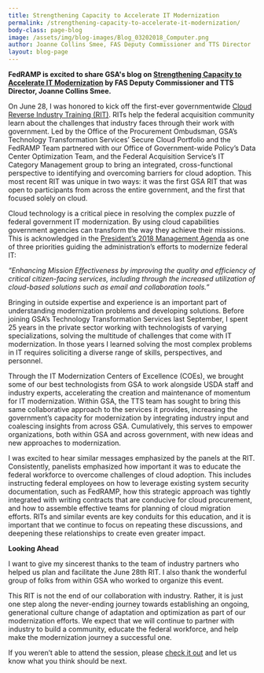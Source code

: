 ```yaml
---
title: Strengthening Capacity to Accelerate IT Modernization
permalink: /strengthening-capacity-to-accelerate-it-modernization/
body-class: page-blog
image: /assets/img/blog-images/Blog_03202018_Computer.png
author: Joanne Collins Smee, FAS Deputy Commissioner and TTS Director
layout: blog-page
---
```

**FedRAMP is excited to share GSA's blog on <a href="https://www.gsa.gov/blog/2018/07/31/Strengthening-Capacity-to-Accelerate-IT-Modernization">Strengthening Capacity to Accelerate IT Modernization</a> by FAS Deputy Commissioner and TTS Director, Joanne Collins Smee.** 

On June 28, I was honored to kick off the first-ever governmentwide <a href="https://www.youtube.com/watch?v=1n7MU_XoWHE">Cloud Reverse Industry Training (RIT)</a>. RITs help the federal acquisition community learn about the challenges that industry faces through their work with government. Led by the Office of the Procurement Ombudsman, GSA’s Technology Transformation Services’ Secure Cloud Portfolio and the FedRAMP Team partnered with our Office of Government-wide Policy’s Data Center Optimization Team, and the Federal Acquisition Service’s IT Category Management group to bring an integrated, cross-functional perspective to identifying and overcoming barriers for cloud adoption. This most recent RIT was unique in two ways: it was the first GSA RIT that was open to participants from across the entire government, and the first that focused solely on cloud. 

Cloud technology is a critical piece in resolving the complex puzzle of federal government IT modernization. By using cloud capabilities government agencies can transform the way they achieve their missions. This is acknowledged in the <a href="https://www.whitehouse.gov/wp-content/uploads/2018/04/ThePresidentsManagementAgenda.pdf">President’s 2018 Management Agenda</a>  as one of three priorities guiding the administration’s efforts to modernize federal IT: 

*“Enhancing Mission Effectiveness by improving the quality and efficiency of critical citizen-facing services, including through the increased utilization of cloud-based solutions such as email and collaboration tools.”*

Bringing in outside expertise and experience is an important part of understanding modernization problems and developing solutions. Before joining GSA’s Technology Transformation Services last September, I spent 25 years in the private sector working with technologists of varying specializations, solving the multitude of challenges that come with IT modernization. In those years I learned solving the most complex problems in IT requires soliciting a diverse range of skills, perspectives, and personnel.
   
Through the IT Modernization Centers of Excellence (COEs), we brought some of our best technologists from GSA to work alongside USDA staff and industry experts, accelerating the creation and maintenance of momentum for IT modernization. Within GSA, the TTS team has sought to bring this same collaborative approach to the services it provides, increasing the government’s capacity for modernization by integrating industry input and coalescing insights from across GSA. Cumulatively, this serves to empower organizations, both within GSA and across government, with new ideas and new approaches to modernization. 

I was excited to hear similar messages emphasized by the panels at the RIT. Consistently, panelists emphasized how important it was to educate the federal workforce to overcome challenges of cloud adoption. This includes instructing federal employees on how to leverage existing system security documentation, such as FedRAMP, how this strategic approach was tightly integrated with writing contracts that are conducive for cloud procurement, and how to assemble effective teams for planning of cloud migration efforts. RITs and similar events are key conduits for this education, and it is important that we continue to focus on repeating these discussions, and deepening these relationships to create even greater impact. 

**Looking Ahead**

I want to give my sincerest thanks to the team of industry partners who helped us plan and facilitate the June 28th RIT. I also thank the wonderful group of folks from within GSA who worked to organize this event. 

This RIT is not the end of our collaboration with industry. Rather, it is just one step along the never-ending journey towards establishing an ongoing, generational culture change of adaptation and optimization as part of our modernization efforts. We expect that we will continue to partner with industry to build a community, educate the federal workforce, and help make the modernization journey a successful one.

If you weren’t able to attend the session, please <a href="https://www.youtube.com/watch?v=1n7MU_XoWHE">check it out</a>  and let us know what you think should be next. 
